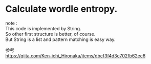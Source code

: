 
# Calculate wordle entropy.  

note :    
This code is implemented by String.  
So other first structure is better, of course.  
But String is a list and pattern matching is easy way.  

  
    
参考  
https://qiita.com/Ken-ichi_Hironaka/items/dbcf3f4d3c702fb62ec6
